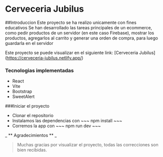 # Cerveceria Jubilus
##Introduccion
Este proyecto se ha realizo unicamente con fines educativos
Se han desarrollado las tareas principales de un ecommerce, como pedir productos de un servidor (en este caso Firebase), mostrar los productos, agregarlos al carrito y generar una orden de compra, para luego guardarla en el servidor

Este proyecto se puede visualizar en el siguiente link:
[Cerveceria Jubilus] (https://cerveceria-jubilus.netlify.app/)

### Tecnologias implementadas
- React
- Vite
- Bootstrap
- SweetAlert

###Iniciar el proyecto
* Clonar el repositorio
* Instalamos las dependencias con ~~~ npm install ~~~
* Corremos la app con ~~~ npm run dev ~~~



_ ** Agradecimientos ** _

> Muchas gracias por visualizar el proyecto, todas las correcciones son bien recibidas.
